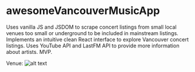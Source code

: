 # awesomeVancouverMusicApp

Uses vanilla JS and JSDOM to scrape concert listings from small local venues too small or underground to be included in mainstream listings. Implements an intuitive clean React interface to explore Vancouver concert listings. Uses YouTube API and LastFM API to provide more information about artists. MVP.


Venue:
![alt text](https://github.com/jenjwong/awesomeVancouverMusicApp/blob/eventsList/src/css/images/venue.png "Venue Music App")
